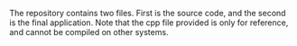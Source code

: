 The repository contains two files. First is the source code, and the second is the final application. Note that the cpp file provided is only for reference, and cannot be compiled on other systems.
